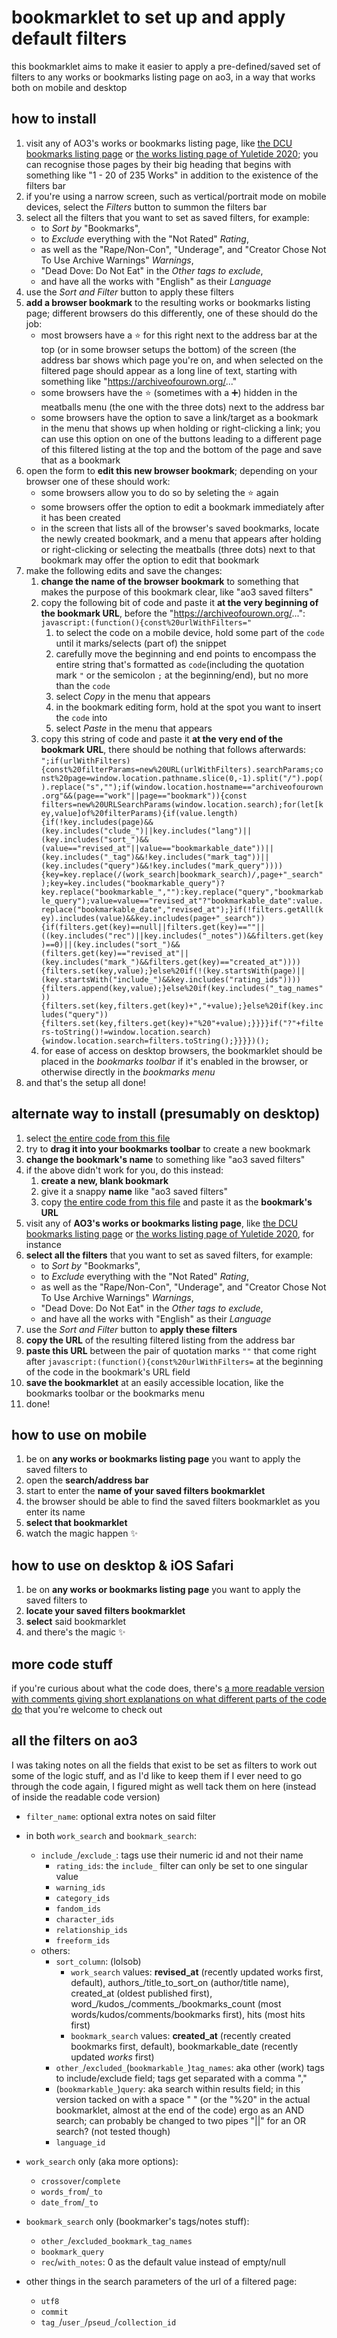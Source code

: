# bookmarklet to set up and apply default filters
this bookmarklet aims to make it easier to apply a pre-defined/saved set of filters to any works or bookmarks listing page on ao3, in a way that works both on mobile and desktop

## how to install
1. visit any of AO3's works or bookmarks listing page, like [the DCU bookmarks listing page](https://archiveofourown.org/tags/DCU/bookmarks) or [the works listing page of Yuletide 2020](https://archiveofourown.org/collections/yuletide2020/works); you can recognise those pages by their big heading that begins with something like "1 - 20 of 235 Works" in addition to the existence of the filters bar
2. if you're using a narrow screen, such as vertical/portrait mode on mobile devices, select the _Filters_ button to summon the filters bar
3. select all the filters that you want to set as saved filters, for example:
    - to _Sort by_ "Bookmarks",
    - to _Exclude_ everything with the "Not Rated" _Rating_,
    - as well as the "Rape/Non-Con", "Underage", and "Creator Chose Not To Use Archive Warnings" _Warnings_, 
    - "Dead Dove: Do Not Eat" in the _Other tags to exclude_,
    - and have all the works with "English" as their _Language_
4. use the _Sort and Filter_ button to apply these filters
5. **add a browser bookmark** to the resulting works or bookmarks listing page; different browsers do this differently, one of these should do the job:
    - most browsers have a :star: for this right next to the address bar at the top (or in some browser setups the bottom) of the screen (the address bar shows which page you're on, and when selected on the filtered page should appear as a long line of text, starting with something like "https://archiveofourown.org/..."
    - some browsers have the :star: (sometimes with a :heavy_plus_sign:) hidden in the meatballs menu (the one with the three dots) next to the address bar
    - some browsers have the option to save a link/target as a bookmark in the menu that shows up when holding or right-clicking a link; you can use this option on one of the buttons leading to a different page of this filtered listing at the top and the bottom of the page and save that as a bookmark
6. open the form to **edit this new browser bookmark**; depending on your browser one of these should work:
    - some browsers allow you to do so by seleting the :star: again
    - some browsers offer the option to edit a bookmark immediately after it has been created
    - in the screen that lists all of the browser's saved bookmarks, locate the newly created bookmark, and a menu that appears after holding or right-clicking or selecting the meatballs (three dots) next to that bookmark may offer the option to edit that bookmark
7. make the following edits and save the changes:
    1. **change the name of the browser bookmark** to something that makes the purpose of this bookmark clear, like "ao3 saved filters"
    2. copy the following bit of code and paste it **at the very beginning of the bookmark URL**, before the "https://archiveofourown.org/...": `javascript:(function(){const%20urlWithFilters="`
        1. to select the code on a mobile device, hold some part of the `code` until it marks/selects (part of) the snippet
        2. carefully move the beginning and end points to encompass the entire string that's formatted as `code`(including the quotation mark `"` or the semicolon `;` at the beginning/end), but no more than the `code`
        3. select _Copy_ in the menu that appears
        4. in the bookmark editing form, hold at the spot you want to insert the `code` into
        5. select _Paste_ in the menu that appears
    3. copy this string of code and paste it **at the very end of the bookmark URL**, there should be nothing that follows afterwards: `";if(urlWithFilters){const%20filterParams=new%20URL(urlWithFilters).searchParams;const%20page=window.location.pathname.slice(0,-1).split("/").pop().replace("s","");if(window.location.hostname=="archiveofourown.org"&&(page=="work"||page=="bookmark")){const filters=new%20URLSearchParams(window.location.search);for(let[key,value]of%20filterParams){if(value.length){if(!key.includes(page)&&(key.includes("clude_")||key.includes("lang")||(key.includes("sort_")&&(value=="revised_at"||value=="bookmarkable_date"))||(key.includes("_tag")&&!key.includes("mark_tag"))||(key.includes("query")&&!key.includes("mark_query")))){key=key.replace(/(work_search|bookmark_search)/,page+"_search");key=key.includes("bookmarkable_query")?key.replace("bookmarkable_",""):key.replace("query","bookmarkable_query");value=value=="revised_at"?"bookmarkable_date":value.replace("bookmarkable_date","revised_at");}if(!filters.getAll(key).includes(value)&&key.includes(page+"_search")){if(filters.get(key)==null||filters.get(key)==""||((key.includes("rec")||key.includes("_notes"))&&filters.get(key)==0)||(key.includes("sort_")&&(filters.get(key)=="revised_at"||(key.includes("mark_")&&filters.get(key)=="created_at")))){filters.set(key,value);}else%20if(!(key.startsWith(page)||(key.startsWith("include_")&&key.includes("rating_ids")))){filters.append(key,value);}else%20if(key.includes("_tag_names")){filters.set(key,filters.get(key)+","+value);}else%20if(key.includes("query")){filters.set(key,filters.get(key)+"%20"+value);}}}}if("?"+filters-toString()!=window.location.search){window.location.search=filters.toString();}}}})();`
    4. for ease of access on desktop browsers, the bookmarklet should be placed in the _bookmarks toolbar_ if it's enabled in the browser, or otherwise directly in the _bookmarks menu_
7. and that's the setup all done!

## alternate way to install (presumably on desktop)
1. select [the entire code from this file](https://raw.githubusercontent.com/RhineCloud/ao3-bookmarklets/main/default-filters/ao3-saved-filters-blank.js)
2. try to **drag it into your bookmarks toolbar** to create a new bookmark
3. **change the bookmark's name** to something like "ao3 saved filters"
4. if the above didn't work for you, do this instead:
    1. **create a new, blank bookmark**
    2. give it a snappy **name** like "ao3 saved filters"
    3. copy [the entire code from this file](https://raw.githubusercontent.com/RhineCloud/ao3-bookmarklets/main/default-filters/ao3-saved-filters-blank.js) and paste it as the **bookmark's URL**
5. visit any of **AO3's works or bookmarks listing page**, like [the DCU bookmarks listing page](https://archiveofourown.org/tags/DCU/bookmarks) or [the works listing page of Yuletide 2020](https://archiveofourown.org/collections/yuletide2020/works), for instance
6. **select all the filters** that you want to set as saved filters, for example:
    - to _Sort by_ "Bookmarks",
    - to _Exclude_ everything with the "Not Rated" _Rating_,
    - as well as the "Rape/Non-Con", "Underage", and "Creator Chose Not To Use Archive Warnings" _Warnings_, 
    - "Dead Dove: Do Not Eat" in the _Other tags to exclude_,
    - and have all the works with "English" as their _Language_
7. use the _Sort and Filter_ button to **apply these filters**
8. **copy the URL** of the resulting filtered listing from the address bar
9. **paste this URL** between the pair of quotation marks `""` that come right after `javascript:(function(){const%20urlWithFilters=` at the beginning of the code in the bookmark's URL field
10. **save the bookmarklet** at an easily accessible location, like the bookmarks toolbar or the bookmarks menu
11. done!

## how to use on mobile
1. be on **any works or bookmarks listing page** you want to apply the saved filters to
2. open the **search/address bar**
3. start to enter the **name of your saved filters bookmarklet**
4. the browser should be able to find the saved filters bookmarklet as you enter its name
5. **select that bookmarklet**
6. watch the magic happen :sparkles:

## how to use on desktop & iOS Safari
1. be on **any works or bookmarks listing page** you want to apply the saved filters to
2. **locate your saved filters bookmarklet**
3. **select** said bookmarklet
4. and there's the magic :sparkles:

## more code stuff
if you're curious about what the code does, there's [a more readable version with comments giving short explanations on what different parts of the code do](https://github.com/RhineCloud/ao3-bookmarklets/blob/main/default-filters/ao3-saved-filters-readable.js) that you're welcome to check out

## all the filters on ao3
I was taking notes on all the fields that exist to be set as filters to work out some of the logic stuff, and as I'd like to keep them if I ever need to go through the code again, I figured might as well tack them on here (instead of inside the readable code version)
- `filter_name`: optional extra notes on said filter

- in both `work_search` and `bookmark_search`:
    - `include_`/`exclude_`: tags use their numeric id and not their name
        - `rating_ids`: the `include_` filter can only be set to one singular value
        - `warning_ids`
        - `category_ids`
        - `fandom_ids`
        - `character_ids`
        - `relationship_ids`
        - `freeform_ids`
    - others:
        - `sort_column`: (lolsob)
            - `work_search` values: **revised_at** (recently updated works first, default), authors_/title_to_sort_on (author/title name), created_at (oldest published first), word_/kudos_/comments_/bookmarks_count (most words/kudos/comments/bookmarks first), hits (most hits first)
            - `bookmark_search` values: **created_at** (recently created bookmarks first, default), bookmarkable_date (recently updated _works_ first)
        - `other_`/`excluded_`(`bookmarkable_`)`tag_names`: aka other (work) tags to include/exclude field; tags get separated with a comma ","
        - (`bookmarkable_`)`query`: aka search within results field; in this version tacked on with a space " " (or the "%20" in the actual bookmarklet, almost at the end of the code) ergo as an AND search; can probably be changed to two pipes "||" for an OR search? (not tested though)
        - `language_id`
- `work_search` only (aka more options):
    - `crossover`/`complete`
    - `words_from`/`_to`
    - `date_from`/`_to`
- `bookmark_search` only (bookmarker's tags/notes stuff):
    - `other_`/`excluded_bookmark_tag_names`
    - `bookmark_query`
    - `rec`/`with_notes`: 0 as the default value instead of empty/null
- other things in the search parameters of the url of a filtered page:
    - `utf8`
    - `commit`
    - `tag_`/`user_`/`pseud_`/`collection_id`